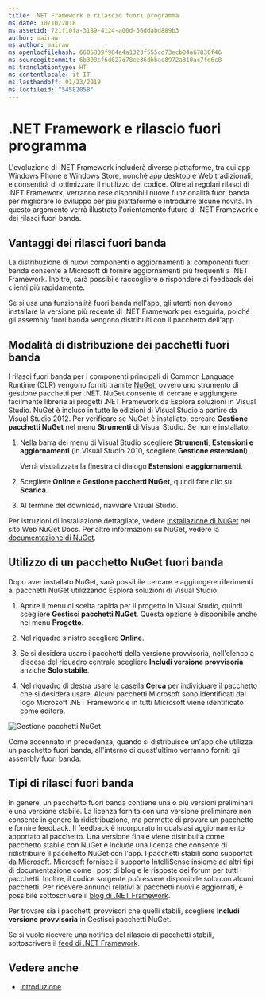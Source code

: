 ```yaml
---
title: .NET Framework e rilascio fuori programma
ms.date: 10/10/2018
ms.assetid: 721f10fa-3189-4124-a00d-56ddabd889b3
author: mairaw
ms.author: mairaw
ms.openlocfilehash: 6605809f984a4a1323f555cd73ecb04a67830f46
ms.sourcegitcommit: 6b308cf6d627d78ee36dbbae8972a310ac7fd6c8
ms.translationtype: HT
ms.contentlocale: it-IT
ms.lasthandoff: 01/23/2019
ms.locfileid: "54582058"
---
```

# <a name="the-net-framework-and-out-of-band-releases"></a>.NET Framework e rilascio fuori programma

L'evoluzione di .NET Framework includerà diverse piattaforme, tra cui app Windows Phone e Windows Store, nonché app desktop e Web tradizionali, e consentirà di ottimizzare il riutilizzo del codice. Oltre ai regolari rilasci di .NET Framework, verranno rese disponibili nuove funzionalità fuori banda per migliorare lo sviluppo per più piattaforme o introdurre alcune novità. In questo argomento verrà illustrato l'orientamento futuro di .NET Framework e dei rilasci fuori banda.

## <a name="advantages-of-oob-releases"></a>Vantaggi dei rilasci fuori banda
 La distribuzione di nuovi componenti o aggiornamenti ai componenti fuori banda consente a Microsoft di fornire aggiornamenti più frequenti a .NET Framework. Inoltre, sarà possibile raccogliere e rispondere ai feedback dei clienti più rapidamente.

 Se si usa una funzionalità fuori banda nell'app, gli utenti non devono installare la versione più recente di .NET Framework per eseguirla, poiché gli assembly fuori banda vengono distribuiti con il pacchetto dell'app.

## <a name="how-oob-packages-are-distributed"></a>Modalità di distribuzione dei pacchetti fuori banda
I rilasci fuori banda per i componenti principali di Common Language Runtime (CLR) vengono forniti tramite [NuGet](https://www.nuget.org/), ovvero uno strumento di gestione pacchetti per .NET. NuGet consente di cercare e aggiungere facilmente librerie ai progetti .NET Framework da Esplora soluzioni in Visual Studio. NuGet è incluso in tutte le edizioni di Visual Studio a partire da Visual Studio 2012. Per verificare se NuGet è installato, cercare **Gestione pacchetti NuGet** nel menu **Strumenti** di Visual Studio. Se non è installato:

1.  Nella barra dei menu di Visual Studio scegliere **Strumenti**, **Estensioni e aggiornamenti** (in Visual Studio 2010, scegliere **Gestione estensioni**).

     Verrà visualizzata la finestra di dialogo **Estensioni e aggiornamenti**.

2.  Scegliere **Online** e **Gestione pacchetti NuGet**, quindi fare clic su **Scarica**.

3.  Al termine del download, riavviare Visual Studio.

 Per istruzioni di installazione dettagliate, vedere [Installazione di NuGet](/nuget/install-nuget-client-tools) nel sito Web NuGet Docs. Per altre informazioni su NuGet, vedere la [documentazione di NuGet](/nuget).

## <a name="using-a-nuget-oob-package"></a>Utilizzo di un pacchetto NuGet fuori banda
 Dopo aver installato NuGet, sarà possibile cercare e aggiungere riferimenti ai pacchetti NuGet utilizzando Esplora soluzioni di Visual Studio:

1.  Aprire il menu di scelta rapida per il progetto in Visual Studio, quindi scegliere **Gestisci pacchetti NuGet**. Questa opzione è disponibile anche nel menu **Progetto**.

2.  Nel riquadro sinistro scegliere **Online**.

3.  Se si desidera usare i pacchetti della versione provvisoria, nell'elenco a discesa del riquadro centrale scegliere **Includi versione provvisoria** anziché **Solo stabile**.

4.  Nel riquadro di destra usare la casella **Cerca** per individuare il pacchetto che si desidera usare. Alcuni pacchetti Microsoft sono identificati dal logo Microsoft .NET Framework e in tutti Microsoft viene identificato come editore.

 ![Gestione pacchetti NuGet](../../../docs/framework/get-started/media/clrnugetdialog.png "clrNugetDialog")

 Come accennato in precedenza, quando si distribuisce un'app che utilizza un pacchetto fuori banda, all'interno di quest'ultimo verranno forniti gli assembly fuori banda.

## <a name="types-of-oob-releases"></a>Tipi di rilasci fuori banda
 In genere, un pacchetto fuori banda contiene una o più versioni preliminari e una versione stabile. La licenza fornita con una versione preliminare non consente in genere la ridistribuzione, ma permette di provare un pacchetto e fornire feedback. Il feedback è incorporato in qualsiasi aggiornamento apportato al pacchetto. Una versione finale viene distribuita come pacchetto stabile con NuGet e include una licenza che consente di ridistribuire il pacchetto NuGet con l'app. I pacchetti stabili sono supportati da Microsoft. Microsoft fornisce il supporto IntelliSense insieme ad altri tipi di documentazione come i post di blog e le risposte dei forum per tutti i pacchetti. Inoltre, il codice sorgente può essere disponibile solo con alcuni pacchetti. Per ricevere annunci relativi ai pacchetti nuovi e aggiornati, è possibile sottoscrivere il [blog di .NET Framework](https://blogs.msdn.com/b/dotnet/).

 Per trovare sia i pacchetti provvisori che quelli stabili, scegliere **Includi versione provvisoria** in Gestisci pacchetti NuGet.

 Se si vuole ricevere una notifica del rilascio di pacchetti stabili, sottoscrivere il [feed di .NET Framework](https://nuget.org/api/v2/curated-feeds/dotnetframework/Packages/).

## <a name="see-also"></a>Vedere anche

- [Introduzione](../../../docs/framework/get-started/index.md)